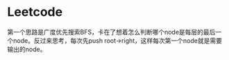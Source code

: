 # Leetcode

第一个思路是广度优先搜索BFS，卡在了想着怎么判断哪个node是每层的最后一个node。反过来思考，每次先push root->right，这样每次第一个node就是需要输出的node。